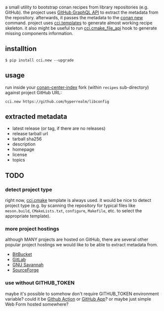 a small utility to bootstrap conan recipes from library repositories (e.g. GitHub).
the project uses [GitHub GraphQL API](https://docs.github.com/en/graphql) to extract the metadata from the repository.
afterwards, it passes the metadata to the [conan new](https://docs.conan.io/en/latest/reference/commands/creator/new.html) command.
project uses [cci.templates](https://github.com/SSE4/cci.templates) to generate almost working recipe skeleton.
it also might be useful to run [cci.cmake_file_api](https://github.com/SSE4/cci.cmake-file-api) hook to generate missing components information.

## installtion

```
$ pip install cci.new --upgrade
```

## usage

run inside your [conan-center-index](https://github.com/conan-io/conan-center-index) fork (within `recipes` sub-directory) against project GitHub URL:

```
cci.new https://github.com/hyperrealm/libconfig
```

## extracted metadata

- latest release (or tag, if there are no releases)
- release tarball url
- tarball sha256
- description
- homepage
- license
- topics

## TODO

### detect project type

right now, [cci.cmake](https://github.com/SSE4/cci.templates/tree/master/templates/command/new/cci.cmake) template is always used.
it would be nice to detect project type (e.g. by scanning the repository for typical files like `meson.build`, `CMakeLists.txt`, `configure`, `Makefile`, etc. to select the appropriate template).

### more project hostings

although MANY projects are hosted on GitHub, there are several other popular project hostings we would like to be able to extract metadata from.

- [BitBucket](https://bitbucket.org/)
- [GitLab](https://about.gitlab.com/)
- [GNU Savannah](https://savannah.gnu.org/)
- [SourceForge](https://sourceforge.net/)

### use without GITHUB_TOKEN

maybe it's possible to somehow don't require GITHUB_TOKEN environment variable?
could it be [Github Action](https://github.com/features/actions) or [GitHub App](https://docs.github.com/en/developers/apps/about-apps)?
or maybe just simple Web Form hosted somewhere?

